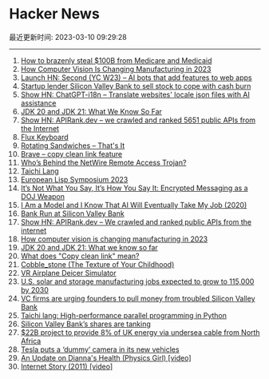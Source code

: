 # Hacker News

最近更新时间: 2023-03-10 09:29:28

--- 
1. [How to brazenly steal $100B from Medicare and Medicaid](https://www.cnbc.com/2023/03/09/how-medicare-and-medicaid-fraud-became-a-100b-problem-for-the-us.html) 
2. [How Computer Vision Is Changing Manufacturing in 2023](https://voxel51.com/blog/how-computer-vision-is-changing-manufacturing-in-2023/) 
3. [Launch HN: Second (YC W23) – AI bots that add features to web apps](https://news.ycombinator.com/item?id=35083093) 
4. [Startup lender Silicon Valley Bank to sell stock to cope with cash burn](https://www.reuters.com/business/finance/silicon-valley-bank-sell-stock-cope-with-cash-burn-2023-03-09/) 
5. [Show HN: ChatGPT-i18n – Translate websites&#x27; locale json files with AI assistance](https://github.com/ObservedObserver/chatgpt-i18n) 
6. [JDK 20 and JDK 21: What We Know So Far](https://www.infoq.com/news/2023/03/java-20-so-far/) 
7. [Show HN: APIRank.dev – we crawled and ranked 5651 public APIs from the Internet](https://apirank.dev/) 
8. [Flux Keyboard](https://fluxkeyboard.com/) 
9. [Rotating Sandwiches – That&#x27;s It](https://rotatingsandwiches.com/) 
10. [Brave – copy clean link feature](https://support.brave.com/hc/en-us/articles/9982188779405-What-does-Copy-clean-link-mean-) 
11. [Who’s Behind the NetWire Remote Access Trojan?](https://krebsonsecurity.com/2023/03/whos-behind-the-netwire-remote-access-trojan/) 
12. [Taichi Lang](https://www.taichi-lang.org/) 
13. [European Lisp Symposium 2023](https://www.european-lisp-symposium.org/2023/) 
14. [It’s Not What You Say, It’s How You Say It: Encrypted Messaging as a DOJ Weapon](https://grandjurytarget.com/2023/02/28/its-not-what-you-say-its-how-you-say-it-encrypted-messaging-as-a-doj-weapon/) 
15. [I Am a Model and I Know That AI Will Eventually Take My Job (2020)](https://www.vogue.com/article/sinead-bovell-model-artificial-intelligence) 
16. [Bank Run at Silicon Valley Bank](https://twitter.com/howard/status/1633908101534367746) 
17. [Show HN: APIRank.dev – We crawled and ranked public APIs from the internet](https://apirank.dev/) 
18. [How computer vision is changing manufacturing in 2023](https://voxel51.com/blog/how-computer-vision-is-changing-manufacturing-in-2023/) 
19. [JDK 20 and JDK 21: What we know so far](https://www.infoq.com/news/2023/03/java-20-so-far/) 
20. [What does &quot;Copy clean link&quot; mean?](https://support.brave.com/hc/en-us/articles/9982188779405-What-does-Copy-clean-link-mean-) 
21. [Cobble_stone (The Texture of Your Childhood)](https://github.com/Render96/Render96Wiki/wiki/cobble_stone-%28The-Texture-of-Your-Childhood%29) 
22. [VR Airplane Deicer Simulator](https://globalgroundsupport.com/vr-deicer-simulator/) 
23. [U.S. solar and storage manufacturing jobs expected to grow to 115,000 by 2030](https://ieefa.org/articles/us-solar-and-storage-manufacturing-jobs-expected-grow-115000-2030) 
24. [VC firms are urging founders to pull money from troubled Silicon Valley Bank](https://www.semafor.com/article/03/09/2023/some-vc-firms-are-urging-founders-to-pull-money-from-troubled-silicon-valley-bank) 
25. [Taichi lang: High-performance parallel programming in Python](https://www.taichi-lang.org/) 
26. [Silicon Valley Bank’s shares are tanking](https://techcrunch.com/2023/03/09/silicon-valley-banks-shares-are-tanking-as-a-mess-unfolds/) 
27. [$22B project to provide 8% of UK energy via undersea cable from North Africa](https://e360.yale.edu/features/africa-europe-solar-wind-power) 
28. [Tesla puts a ‘dummy’ camera in its new vehicles](https://electrek.co/2023/03/09/tesla-dummy-camera-new-vehicles/) 
29. [An Update on Dianna&#x27;s Health (Physics Girl) [video]](https://www.youtube.com/watch?v=vydgkCCXbTA) 
30. [Internet Story (2011) [video]](https://www.youtube.com/watch?v=g-SL4ejpP94) 

